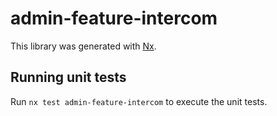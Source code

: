 # admin-feature-intercom

This library was generated with [Nx](https://nx.dev).

## Running unit tests

Run `nx test admin-feature-intercom` to execute the unit tests.
